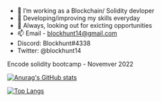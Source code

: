 
- 🔭 I’m working as a Blockchain/ Solidity devloper
- 🌱 Developing/improving my skills everyday 
- 💬 Always, looking out for exicting opportunities 
- 📫 Email - blockhunt14@gmail.com
-  Discord: Blockhunt#4338
-  Twitter: @blockhunt14

Encode solidity bootcamp - Novemver 2022 

[![Anurag's GitHub stats](https://github-readme-stats.vercel.app/api?username=Sol-Devloper)](https://github.com/Sol-Devloper/github-readme-stats)

[![Top Langs](https://github-readme-stats-git-masterrstaa-rickstaa.vercel.app/api/top-langs/?username=Sol-Devloper)](https://github.com/Sol-Devloper/github-readme-stats)
